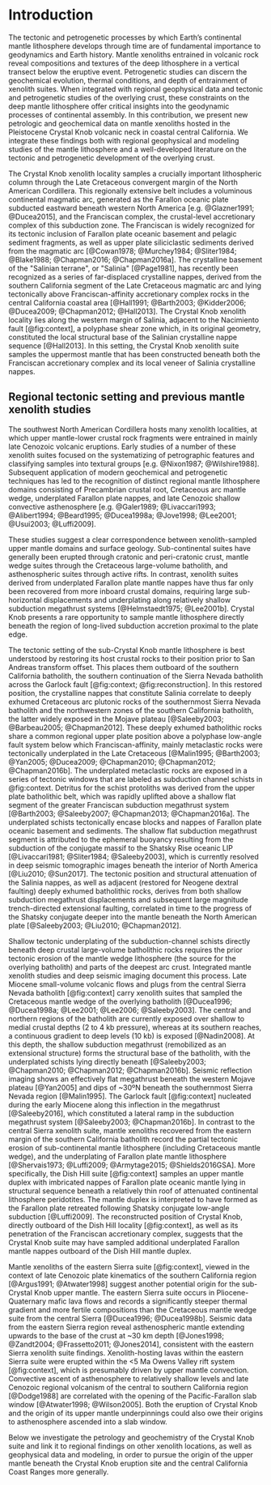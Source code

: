 Introduction
============

The tectonic and petrogenetic processes by which Earth’s continental mantle
lithosphere develops through time are of fundamental importance to geodynamics
and Earth history. Mantle xenoliths entrained in volcanic rock reveal
compositions and textures of the deep lithosphere in a vertical transect below
the eruptive event. Petrogenetic studies can discern the geochemical evolution,
thermal conditions, and depth of entrainment of xenolith suites. When
integrated with regional geophysical data and tectonic and petrogenetic studies
of the overlying crust, these constraints on the deep mantle lithosphere offer
critical insights into the geodynamic processes of continental assembly. In
this contribution, we present new petrologic and geochemical data on mantle
xenoliths hosted in the Pleistocene Crystal Knob volcanic neck in coastal
central California. We integrate these findings both with regional geophysical
and modeling studies of the mantle lithosphere and a well-developed literature
on the tectonic and petrogenetic development of the overlying crust.

The Crystal Knob xenolith locality samples a crucially important lithospheric
column through the Late Cretaceous convergent margin of the North American
Cordillera. This regionally extensive belt includes a voluminous
continental magmatic arc, generated as the Farallon oceanic plate
subducted eastward beneath western North America [e.g. @Glazner1991;
@Ducea2015], and the Franciscan complex, the crustal-level accretionary complex
of this subduction zone. The Franciscan is widely recognized for its tectonic
inclusion of Farallon plate oceanic basement and pelagic sediment fragments, as
well as upper plate siliciclastic sediments derived from the magmatic arc
[@Cowan1978; @Murchey1984; @Sliter1984; @Blake1988; @Chapman2016;
@Chapman2016a]. The crystalline basement of the "Salinian terrane", or
"Salinia" [@Page1981], has recently been recognized as a series of
far-displaced crystalline nappes, derived from the southern California segment
of the Late Cretaceous magmatic arc and lying tectonically above
Franciscan-affinity accretionary complex rocks in the central California
coastal area [@Hall1991; @Barth2003; @Kidder2006; @Ducea2009; @Chapman2012;
@Hall2013]. The Crystal Knob xenolith locality lies along the western margin of
Salinia, adjacent to the Nacimiento fault [@fig:context], a polyphase shear
zone which, in its original geometry, constituted the local structural base of
the Salinian crystalline nappe sequence [@Hall2013]. In this setting, the
Crystal Knob xenolith suite samples the uppermost mantle that has been
constructed beneath both the Franciscan accretionary complex and its local
veneer of Salinia crystalline nappes.

## Regional tectonic setting and previous mantle xenolith studies

The southwest North American Cordillera hosts many xenolith localities, at
which upper mantle-lower crustal rock fragments were entrained in mainly late
Cenozoic volcanic eruptions. Early studies of a number of these xenolith suites
focused on the systematizing of petrographic features and classifying samples
into textural groups [e.g. @Nixon1987; @Wilshire1988]. Subsequent application
of modern geochemical and petrogenetic techniques has led to the recognition of
distinct regional mantle lithosphere domains consisting of Precambrian
crustal root, Cretaceous arc mantle wedge, underplated Farallon plate nappes,
and late Cenozoic shallow convective asthenosphere [e.g. @Galer1989;
@Livaccari1993; @Alibert1994; @Beard1995; @Ducea1998a; @Jove1998; @Lee2001;
@Usui2003; @Luffi2009].

These studies suggest a clear correspondence between xenolith-sampled
upper mantle domains and surface geology. Sub-continental suites
have generally been erupted through cratonic and peri-cratonic crust,
mantle wedge suites through the Cretaceous large-volume batholith,
and asthenospheric suites through active rifts.
In contrast, xenolith suites derived from
underplated Farallon plate mantle nappes have thus far only been recovered from
more inboard crustal domains, requiring large sub-horizontal displacements and
underplating along relatively shallow subduction megathrust systems
[@Helmstaedt1975; @Lee2001b]. Crystal Knob presents a rare opportunity to
sample mantle lithosphere directly beneath the region of long-lived subduction
accretion proximal to the plate edge.

The tectonic setting of the sub-Crystal Knob mantle lithosphere is best understood
by restoring its host crustal rocks to their position prior to San Andreas
transform offset. This places them outboard of the southern California batholith,
the southern continuation of the Sierra Nevada
batholith across the Garlock fault [@fig:context; @fig:reconstruction].
In this restored position, the crystalline nappes that constitute Salinia
correlate to deeply exhumed Cretaceous arc plutonic rocks of the southernmost
Sierra Nevada batholith and the northwestern zones of the southern California
batholith, the latter widely exposed in the Mojave plateau
[@Saleeby2003; @Barbeau2005; @Chapman2012]. These deeply exhumed batholithic
rocks share a common regional upper plate position above a polyphase
low-angle fault system below which Franciscan-affinity, mainly metaclastic rocks
were tectonically underplated in the Late Cretaceous
[@Malin1995; @Barth2003; @Yan2005; @Ducea2009; @Chapman2010; @Chapman2012; @Chapman2016b].
The underplated metaclastic rocks are exposed in a series of tectonic windows
that are labeled as subduction channel schists in @fig:context. Detritus for the
schist protoliths was derived from the upper plate batholithic belt, which
was rapidly uplifted above a shallow flat segment of the greater Franciscan
subduction megathrust system [@Barth2003; @Saleeby2007; @Chapman2013; @Chapman2016a].
The underplated schists tectonically encase blocks and
nappes of Farallon plate oceanic basement and sediments. The shallow flat
subduction megathrust segment is attributed to the ephemeral buoyancy
resulting from the subduction of the conjugate massif to the Shatsky Rise
oceanic LIP [@Livaccari1981; @Sliter1984; @Saleeby2003], which is
currently resolved in deep seismic tomographic images beneath the interior of
North America [@Liu2010; @Sun2017]. The tectonic position and structural
attenuation of the Salinia nappes, as well as adjacent (restored for
Neogene dextral faulting) deeply exhumed batholithic rocks, derives from both shallow
subduction megathrust displacements and subsequent large magnitude
trench-directed extensional faulting, correlated in time to the progress
of the Shatsky conjugate deeper into the mantle beneath the North American plate
[@Saleeby2003; @Liu2010; @Chapman2012].

Shallow tectonic underplating of the subduction-channel schists
directly beneath deep crustal large-volume batholithic rocks requires the prior
tectonic erosion of the mantle wedge lithosphere (the
source for the overlying batholith) and parts of the deepest arc crust.
Integrated mantle xenolith studies and deep seismic imaging document this process.
Late Miocene small-volume
volcanic flows and plugs from the central Sierra Nevada batholith [@fig:context]
carry xenolith suites that sampled the Cretaceous mantle wedge of the overlying
batholith [@Ducea1996; @Ducea1998a; @Lee2001; @Lee2006; @Saleeby2003].
The central and northern regions of the batholith are currently
exposed over shallow to medial crustal depths (2 to 4 kb pressure), whereas at
its southern reaches, a continuous
gradient to deep levels (10 kb) is exposed [@Nadin2008]. At this depth,
the shallow subduction
megathrust (remobilized as an extensional structure) forms the structural base of the batholith,
with the underplated
schists lying directly beneath [@Saleeby2003; @Chapman2010; @Chapman2012; @Chapman2016b].
Seismic reflection imaging shows an effectively flat megathrust beneath the western Mojave
plateau [@Yan2005] and dips of ~30ºN beneath the southernmost Sierra
Nevada region [@Malin1995]. The Garlock fault [@fig:context] nucleated during
the early Miocene along this inflection in the megathrust [@Saleeby2016],
which constituted a lateral ramp in the subduction
megathrust system [@Saleeby2003; @Chapman2016b]. In contrast to the
central Sierra xenolith suite, mantle xenoliths recovered from the eastern
margin of the southern California batholith record the partial tectonic erosion of
sub-continental mantle lithosphere (including Cretaceous mantle wedge), and the
underplating of Farallon plate mantle lithosphere [@Shervais1973; @Luffi2009; @Armytage2015; @Shields2016GSA].
More specifically, the Dish Hill suite [@fig:context] samples an upper
mantle duplex with imbricated nappes of Farallon plate oceanic mantle lying in
structural sequence beneath a relatively thin roof of attenuated continental
lithosphere peridotites. The mantle duplex is interpreted to have formed as the
Farallon plate retreated following Shatsky conjugate low-angle subduction
[@Luffi2009]. The reconstructed position of Crystal Knob, directly
outboard of the Dish Hill locality [@fig:context], as well as its
penetration of the Franciscan accretionary complex, suggests that
the Crystal Knob suite may have sampled additional underplated Farallon mantle
nappes outboard of the Dish Hill mantle duplex.

Mantle xenoliths of the eastern Sierra suite [@fig:context], viewed in the context of late
Cenozoic plate kinematics of the southern California region [@Argus1991; @Atwater1998]
suggest another potential origin for the sub-Crystal Knob upper mantle. The eastern Sierra suite occurs in
Pliocene-Quaternary mafic lava flows and records a significantly steeper
thermal gradient and more fertile compositions
than the Cretaceous mantle wedge suite from the central Sierra
[@Ducea1996; @Ducea1998b]. Seismic data from the eastern Sierra region
reveal asthenospheric mantle extending upwards to the base of the crust at ~30 km
depth [@Jones1998; @Zandt2004; @Frassetto2011; @Jones2014],
consistent with the eastern Sierra xenolith suite findings.
Xenolith-hosting lavas within the eastern Sierra suite were erupted within the <5 Ma
Owens Valley rift system [@fig:context], which is presumably driven by upper mantle convection.
Convective ascent of asthenosphere to relatively shallow levels and late
Cenozoic regional volcanism of the central to southern California region
[@Dodge1988] are
correlated with the opening of the Pacific-Farallon slab window
[@Atwater1998; @Wilson2005].  Both the eruption of Crystal Knob
and the origin of its upper mantle underpinnings could also owe their origins to
asthenosphere ascended into a slab window.

Below we investigate the petrology and
geochemistry of the Crystal Knob suite and link it to
regional findings on other xenolith locations, as well as geophysical data and
modeling, in order to pursue the origin of the upper mantle beneath the Crystal
Knob eruption site and the central California Coast Ranges more
generally.

<!--[[context]]-->

<!--[[field_photo]]-->

